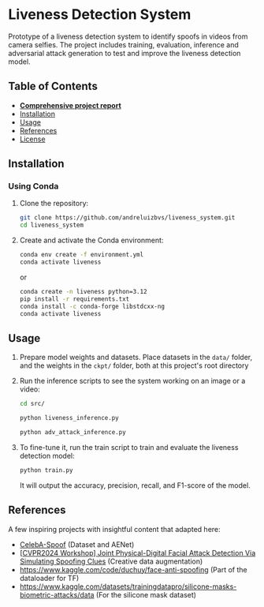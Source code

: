 # Liveness Detection System

Prototype of a liveness detection system to identify spoofs in videos from camera selfies. The project includes training, evaluation, inference and adversarial attack generation to test and improve the liveness detection model.

## Table of Contents

- **[Comprehensive project report](./Report.md)**
- [Installation](#installation)
- [Usage](#usage)
- [References](#references)
- [License](./LICENSE)

## Installation

### Using Conda

1. Clone the repository:
    ```sh
    git clone https://github.com/andreluizbvs/liveness_system.git
    cd liveness_system
    ```

2. Create and activate the Conda environment:
    ```sh
    conda env create -f environment.yml
    conda activate liveness
    ```
    or

    ```sh
    conda create -n liveness python=3.12
    pip install -r requirements.txt
    conda install -c conda-forge libstdcxx-ng
    conda activate liveness
    ```

## Usage

1. Prepare model weights and datasets. Place datasets in the `data/` folder, and the weights in the `ckpt/` folder, both at this project's root directory

2. Run the inference scripts to see the system working on an image or a video:
    ```sh
    cd src/
    ```
    ```sh
    python liveness_inference.py 
    ```
    ```sh
    python adv_attack_inference.py
    ```

3. To fine-tune it, run the train script to train and evaluate the liveness detection model:
    ```sh
    python train.py
    ```
    It will output the accuracy, precision, recall, and F1-score of the model.


## References

A few inspiring projects with insightful content that adapted here:

- [CelebA-Spoof](https://github.com/ZhangYuanhan-AI/CelebA-Spoof) (Dataset and AENet)
- [[CVPR2024 Workshop] Joint Physical-Digital Facial Attack Detection Via Simulating Spoofing Clues](https://github.com/Xianhua-He/cvpr2024-face-anti-spoofing-challenge) (Creative data augmentation)
- https://www.kaggle.com/code/duchuy/face-anti-spoofing (Part of the dataloader for TF)
- https://www.kaggle.com/datasets/trainingdatapro/silicone-masks-biometric-attacks/data (For the silicone mask dataset)
